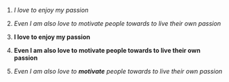 1. *I love to enjoy my passion*
2. _Even I am also love to motivate people towards to live their own passion_

3. **I love to enjoy my passion**
4. __Even I am also love to motivate people towards to live their own passion__



5. _Even I am also love to **motivate** people towards to live their own passion_
